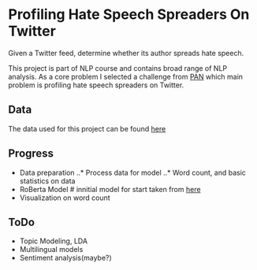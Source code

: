 # Profiling Hate Speech Spreaders On Twitter
Given a Twitter feed, determine whether its author spreads hate speech.

This project is part of NLP course and contains broad range of NLP analysis. As a core problem I selected a challenge from [PAN](https://pan.webis.de/clef21/pan21-web/author-profiling.html) which main problem is profiling hate speech spreaders on Twitter.

## Data
The data used for this project can be found [here](https://zenodo.org/record/4603578)

## Progress 

* Data preparation
..* Process data for model
..* Word count, and basic statistics on data
* RoBerta Model # innitial model for start taken from [here](https://www.kaggle.com/jaskaransingh/fake-news-classification-bert-roberta)
* Visualization on word count

## ToDo
* Topic Modeling, LDA
* Multilingual models
* Sentiment analysis(maybe?)
